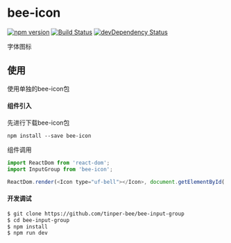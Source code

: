 # bee-icon
[![npm version](https://img.shields.io/npm/v/bee-icon.svg)](https://www.npmjs.com/package/bee-icon)
[![Build Status](https://img.shields.io/travis/tinper-bee/generator-tinper-bee/master.svg)](https://travis-ci.org/tinper-bee/bee-icon)
[![devDependency Status](https://img.shields.io/david/dev/tinper-bee/bee-icon.svg)](https://david-dm.org/tinper-bee/bee-icon#info=devDependencies)

字体图标

## 使用

使用单独的bee-icon包
#### 组件引入
先进行下载bee-icon包
```
npm install --save bee-icon
```
组件调用
```js
import ReactDom from 'react-dom';
import InputGroup from 'bee-icon';

ReactDom.render(<Icon type="uf-bell"></Icon>, document.getElementById('target'))

```





#### 开发调试

```sh
$ git clone https://github.com/tinper-bee/bee-input-group
$ cd bee-input-group
$ npm install
$ npm run dev
```